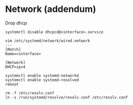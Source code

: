 Network (addendum)
===

Drop dhcp
```
systemctl disable dhcpcd@<interface>.service
```

```
vim /etc/systemd/network/wired.network
---
[Match]
Name=<interface>

[Network]
DHCP=ipv4
```

```
systemctl enable systemd-networkd
systemctl enable systemd-resolved
reboot
```

```
rm -f /etc/resolv.conf
ln -s /run/systemd/resolve/resolv.conf /etc/resolv.conf
```
